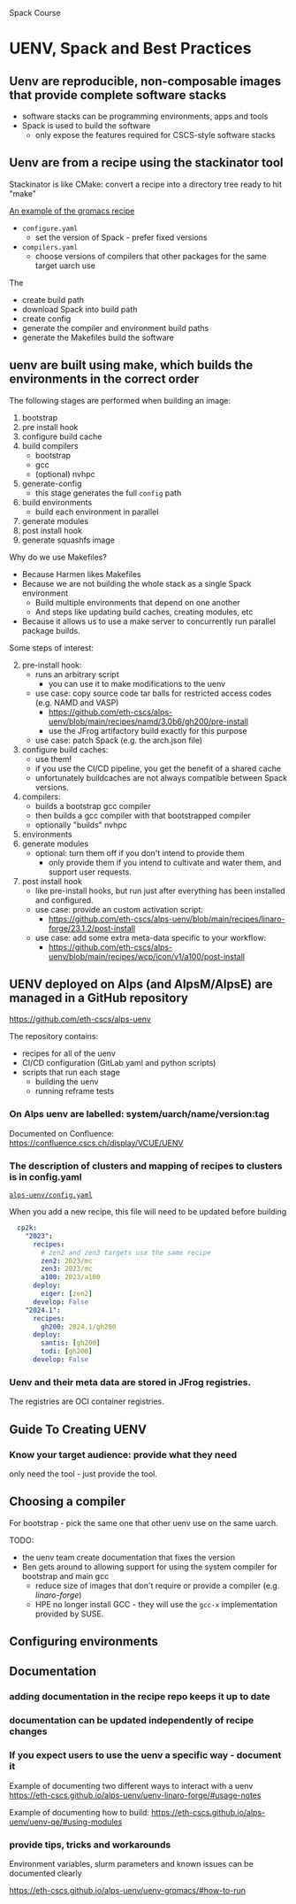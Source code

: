 Spack Course

# UENV, Spack and Best Practices


## Uenv are reproducible, non-composable images that provide complete software stacks

- software stacks can be programming environments, apps and tools
- Spack is used to build the software
    - only expose the features required for CSCS-style software stacks

## Uenv are from a recipe using the stackinator tool

Stackinator is like CMake: convert a recipe into a directory tree ready to hit "make"

[An example of the gromacs recipe](https://github.com/eth-cscs/alps-uenv/blob/main/recipes/gromacs/2024/gh200-mpi/compilers.yaml)

* `configure.yaml`
    - set the version of Spack - prefer fixed versions
* `compilers.yaml`
    - choose versions of compilers that other packages for the same target uarch use

The 
- create build path
- download Spack into build path
- create config
- generate the compiler and environment build paths
- generate the Makefiles build the software

## uenv are built using make, which builds the environments in the correct order

The following stages are performed when building an image:

1. bootstrap
2. pre install hook
3. configure build cache
4. build compilers
    - bootstrap
    - gcc
    - (optional) nvhpc
5. generate-config
    - this stage generates the full `config` path
6. build environments
    - build each environment in parallel
7. generate modules
8. post install hook
9. generate squashfs image

Why do we use Makefiles?
- Because Harmen likes Makefiles
- Because we are not building the whole stack as a single Spack environment
    - Build multiple environments that depend on one another
    - And steps like updating build caches, creating modules, etc
- Because it allows us to use a make server to concurrently run parallel package builds.

Some steps of interest:

2. pre-install hook:
    - runs an arbitrary script
        - you can use it to make modifications to the uenv
    - use case: copy source code tar balls for restricted access codes (e.g. NAMD and VASP)
        - https://github.com/eth-cscs/alps-uenv/blob/main/recipes/namd/3.0b6/gh200/pre-install
        - use the JFrog artifactory build exactly for this purpose
    - use case: patch Spack (e.g. the arch.json file)
3. configure build caches:
    - use them!
    - if you use the CI/CD pipeline, you get the benefit of a shared cache
    - unfortunately buildcaches are not always compatible between Spack versions.
4. compilers:
    - builds a bootstrap gcc compiler
    - then builds a gcc compiler with that bootstrapped compiler
    - optionally "builds" nvhpc
5. environments
7. generate modules
    - optional: turn them off if you don't intend to provide them
        - only provide them if you intend to cultivate and water them, and support user requests.
8. post install hook
    - like pre-install hooks, but run just after everything has been installed and configured.
    - use case: provide an custom activation script:
        - https://github.com/eth-cscs/alps-uenv/blob/main/recipes/linaro-forge/23.1.2/post-install
    - use case: add some extra meta-data specific to your workflow:
        - https://github.com/eth-cscs/alps-uenv/blob/main/recipes/wcp/icon/v1/a100/post-install

## UENV deployed on Alps (and AlpsM/AlpsE) are managed in a GitHub repository

https://github.com/eth-cscs/alps-uenv

The repository contains:
- recipes for all of the uenv
- CI/CD configuration (GitLab yaml and python scripts)
- scripts that run each stage
    - building the uenv
    - running reframe tests

### On Alps uenv are labelled: system/uarch/name/version:tag

Documented on Confluence: https://confluence.cscs.ch/display/VCUE/UENV

### The description of clusters and mapping of recipes to clusters is in config.yaml

[`alps-uenv/config.yaml`](https://github.com/eth-cscs/alps-uenv/blob/07995366d34f7845163fe418938258dfd4b41a36/config.yaml)

When you add a new recipe, this file will need to be updated before building 

```yaml
  cp2k:
    "2023":
      recipes:
        # zen2 and zen3 targets use the same recipe
        zen2: 2023/mc
        zen3: 2023/mc
        a100: 2023/a100
      deploy:
        eiger: [zen2]
      develop: False
    "2024.1":
      recipes:
        gh200: 2024.1/gh200
      deploy:
        santis: [gh200]
        todi: [gh200]
      develop: False
```

### Uenv and their meta data are stored in JFrog registries.

The registries are OCI container registries.

## Guide To Creating UENV

### Know your target audience: provide what they need

only need the tool - just provide the tool.

## Choosing a compiler

For bootstrap - pick the same one that other uenv use on the same uarch.

TODO:
- the uenv team create documentation that fixes the version
- Ben gets around to allowing support for using the system compiler for bootstrap and main gcc
    - reduce size of images that don't require or provide a compiler (e.g. *linaro-forge*)
    - HPE no longer install GCC - they will use the `gcc-x` implementation provided by SUSE.

## Configuring environments


## Documentation

### adding documentation in the recipe repo keeps it up to date

### documentation can be updated independently of recipe changes

### If you expect users to use the uenv a specific way - document it

Example of documenting two different ways to interact with a uenv
https://eth-cscs.github.io/alps-uenv/uenv-linaro-forge/#usage-notes

Example of documenting how to build:
https://eth-cscs.github.io/alps-uenv/uenv-qe/#using-modules

### provide tips, tricks and workarounds

Environment variables, slurm parameters and known issues can be documented clearly

https://eth-cscs.github.io/alps-uenv/uenv-gromacs/#how-to-run
